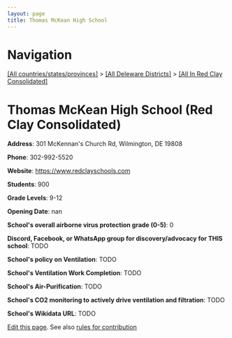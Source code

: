 ```yaml
---
layout: page
title: Thomas McKean High School
---
```

# Navigation

[[All countries/states/provinces]](../../..) > [[All Deleware Districts]](../..) > [[All In Red Clay Consolidated]](..)

# Thomas McKean High School (Red Clay Consolidated)

**Address**: 301 McKennan's Church Rd, Wilmington, DE 19808

**Phone**: 302-992-5520

**Website**: <https://www.redclayschools.com>

**Students**: 900

**Grade Levels**: 9-12

**Opening Date**: nan

**School's overall airborne virus protection grade (0-5)**: 0

**Discord, Facebook, or WhatsApp group for discovery/advocacy for THIS school**: TODO

**School's policy on Ventilation**: TODO

**School's Ventilation Work Completion**: TODO

**School's Air-Purification**: TODO

**School's CO2 monitoring to actively drive ventilation and filtration**: TODO

**School's Wikidata URL**: TODO


[Edit this page](https://github.com/ventilate-schools/DE/edit/main/./Red_Clay_Consolidated/Thomas_McKean_High_School.md). See also [rules for contribution](../../../contribution-rules/)